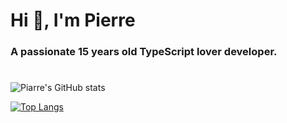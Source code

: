 <h1 align="left">Hi 👋, I'm Pierre</h1>
<h3 align="left">A passionate 15 years old TypeScript lover developer.</h3>

#
![Piarre's GitHub stats](https://github-readme-stats.vercel.app/api?username=piarre&show_icons=true&hide=prs,contribs,issues&theme=onedark)

[![Top Langs](https://github-readme-stats.vercel.app/api/top-langs/?username=piarre&theme=onedark&layout=compact)](https://github.com/anuraghazra/github-readme-stats)
